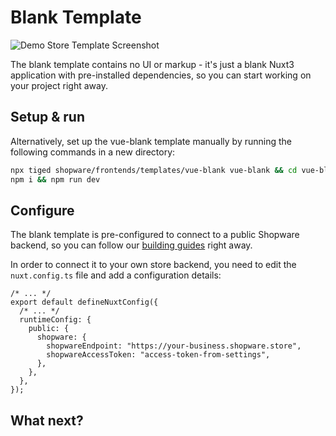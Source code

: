 <script setup>
import stackblitzIcon from '../../.assets/framework-icons/stackblitz.png';
</script>

# Blank Template

<img src="../../.assets/blank-template.jpg" alt="Demo Store Template Screenshot" class="border-1px border-#eeeeee rounded-md shadow-md my-8 hover:shadow-2xl hover:scale-105 transition duration-200" />

The blank template contains no UI or markup - it's just a blank Nuxt3 application with pre-installed dependencies, so you can start working on your project right away.

## Setup & run

<PageRef target="blank" title="Run on Stackblitz" page="https://stackblitz.com/github/shopware/frontends/tree/main/templates/vue-blank" sub="Open the Blank Template with our browser IDE in a new window" :icon="stackblitzIcon" />

Alternatively, set up the vue-blank template manually by running the following commands in a new directory:

```bash
npx tiged shopware/frontends/templates/vue-blank vue-blank && cd vue-blank
npm i && npm run dev
```

## Configure

The blank template is pre-configured to connect to a public Shopware backend, so you can follow our [building guides](/getting-started/) right away.

In order to connect it to your own store backend, you need to edit the `nuxt.config.ts` file and add a configuration details:

```ts{4-7}
/* ... */
export default defineNuxtConfig({
  /* ... */
  runtimeConfig: {
    public: {
      shopware: {
        shopwareEndpoint: "https://your-business.shopware.store",
        shopwareAccessToken: "access-token-from-settings",
      },
    },
  },
});
```

## What next?

<PageRef page="../page-elements/navigation" title="Build your first component" sub="Now that your blank template is set up, let's work with the main navigation." />
